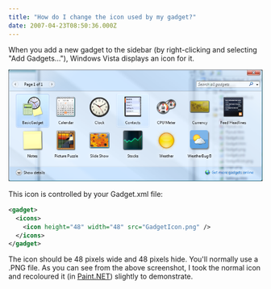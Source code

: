 ```yaml
---
title: "How do I change the icon used by my gadget?"
date: 2007-04-23T08:50:36.000Z
---
```

When you add a new gadget to the sidebar (by right-clicking and selecting "Add Gadgets..."), Windows Vista displays an icon for it.

![](/images/2007/2007-04-23-how-do-i-change-the-icon-used-by-my-gadget/Add_Gadgets.png)

This icon is controlled by your Gadget.xml file:

```xml
<gadget>
  <icons>
    <icon height="48" width="48" src="GadgetIcon.png" />
  </icons>
</gadget>
```

The icon should be 48 pixels wide and 48 pixels hide. You'll normally use a .PNG file. As you can see from the above screenshot, I took the normal icon and recoloured it (in [Paint.NET](http://www.getpaint.net/)) slightly to demonstrate.
